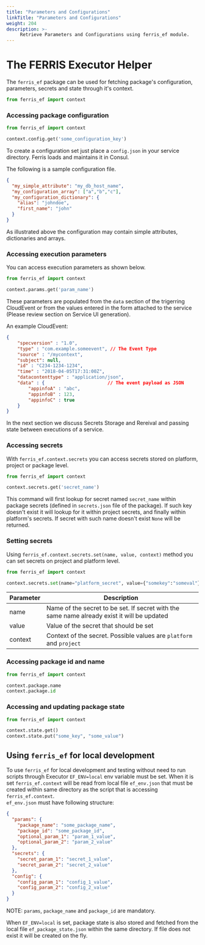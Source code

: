 ```yaml
---
title: "Parameters and Configurations"
linkTitle: "Parameters and Configurations"
weight: 204
description: >-
     Retrieve Parameters and Configurations using ferris_ef module.
---
```



# The FERRIS Executor Helper

 The `ferris_ef` package can be used for fetching package's configuration, parameters, secrets and state through it's context.
 
```python
from ferris_ef import context
```

### Accessing package configuration

```python
from ferris_ef import context

context.config.get('some_configuration_key')
```

To create a configuration set just place a `config.json` in your service directory. Ferris loads and maintains it in Consul.

The following is a sample configuration file.

```json
{
  "my_simple_attribute": "my_db_host_name",
  "my_configuration_array": ["a","b","c"],
  "my_configuration_dictionary": {
    "alias": "johndoe",
    "first_name": "john"
  }
}
```
As illustrated above the configuration may contain simple attributes, dictionaries and arrays.


### Accessing execution parameters

You can access execution parameters as shown below.

```python
from ferris_ef import context

context.params.get('param_name')
```

These parameters are populated from the `data` section of the trigerring CloudEvent or from the values entered in the form attached to the service (Please review section on Service UI generation).

An example CloudEvent:

```json
{
    "specversion" : "1.0",
    "type" : "com.example.someevent", // The Event Type
    "source" : "/mycontext",
    "subject": null,
    "id" : "C234-1234-1234",
    "time" : "2018-04-05T17:31:00Z",
    "datacontenttype" : "application/json",
    "data" : {                       // The event payload as JSON
        "appinfoA" : "abc",
        "appinfoB" : 123,
        "appinfoC" : true
    }
}
```

In the next section we discuss Secrets Storage and Rereival and passing state between executions of a service.

### Accessing secrets

With `ferris_ef.context.secrets` you can access secrets stored on platform, project or package level.    

```python
from ferris_ef import context

context.secrets.get('secret_name')
```

This command will first lookup for secret named `secret_name` within package secrets (defined in `secrets.json` file of the package). If such key doesn't exist it will lookup for it within project secrets, and finally within platform's secrets. If secret with such name doesn't exist `None` will be returned.

### Setting secrets

Using `ferris_ef.context.secrets.set(name, value, context)` method you can set secrets on project and platform level.   

```python
from ferris_ef import context

context.secrets.set(name="platform_secret", value={"somekey":"someval"}, context="platform")
```

| Parameter | Description                                                                                 |
|-----------|---------------------------------------------------------------------------------------------|
| name | Name of the secret to be set. If secret with the same name already exist it will be updated |
| value | Value of the secret that should be set |
| context | Context of the secret. Possible values are `platform` and `project` |


### Accessing package id and name

```python
from ferris_ef import context

context.package.name
context.package.id
```

### Accessing and updating package state

```python
from ferris_ef import context

context.state.get()
context.state.put("some_key", "some_value")
```


## Using `ferris_ef` for local development

To use `ferris_ef` for local development and testing without need to run scripts through Executor `EF_ENV=local` env variable must be set. When it is set `ferris_ef.context` will be read from local file `ef_env.json` that must be created within same directory as the script that is accessing `ferris_ef.context`.  
`ef_env.json` must have following structure:

```json
{
  "params": {
    "package_name": "some_package_name",
    "package_id": "some_package_id",
    "optional_param_1": "param_1_value",
    "optional_param_2": "param_2_value"
  },
  "secrets": {
    "secret_param_1": "secret_1_value",
    "secret_param_2": "secret_2_value"
  },
  "config": {
    "config_param_1": "config_1_value",
    "config_param_2": "config_2_value"
  }
}
```

NOTE: `params`, `package_name` and `package_id` are mandatory.

When `EF_ENV=local` is set, package state is also stored and fetched from the local file `ef_package_state.json` within the same directory. If file does not exist it will be created on the fly. 
